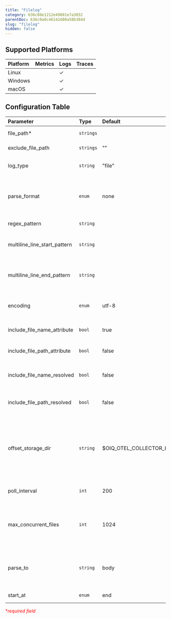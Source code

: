 ```yaml
---
title: "Filelog"
category: 636c08e1212e49001e7a3032
parentDoc: 636c0a0c46142d00a50b384d
slug: "filelog"
hidden: false
---
```

## Supported Platforms

| Platform | Metrics | Logs | Traces |
| :------- | :------ | :--- | :----- |
| Linux    |         | ✓   |        |
| Windows  |         | ✓   |        |
| macOS    |         | ✓   |        |

## Configuration Table

| Parameter                    | Type      | Default                          | Description                                                                                                                                                                                                                                                                            |
| :--------------------------- | :-------- | :------------------------------- | :------------------------------------------------------------------------------------------------------------------------------------------------------------------------------------------------------------------------------------------------------------------------------------- |
| file_path\*                  | `strings` |                                  | File or directory paths to tail for logs.                                                                                                                                                                                                                                              |
| exclude_file_path            | `strings` | ""                               | File or directory paths to exclude.                                                                                                                                                                                                                                                    |
| log_type                     | `string`  | "file"                           | A friendly name that will be added to each log entry as an attribute.                                                                                                                                                                                                                  |
| parse_format                 | `enum`    | none                             | Method to use when parsing. Valid values are `none`, `json`, and `regex`. When regex is selected, 'Regex Pattern' must be set.                                                                                                                                                         |
| regex_pattern                | `string`  |                                  | The regex pattern used when parsing log entries.                                                                                                                                                                                                                                       |
| multiline_line_start_pattern | `string`  |                                  | Regex pattern that matches beginning of a log entry, for handling multiline logs.                                                                                                                                                                                                      |
| multiline_line_end_pattern   | `string`  |                                  | Regex pattern that matches end of a log entry, useful for terminating parsing of multiline logs.                                                                                                                                                                                       |
| encoding                     | `enum`    | utf-8                            | The encoding of the file being read. Valid values are `nop`, `utf-8`, `utf-16le`, `utf-16be`, `ascii`, and `big5`.                                                                                                                                                                     |
| include_file_name_attribute  | `bool`    | true                             | Whether to add the file name as the attribute `log.file.name`.                                                                                                                                                                                                                         |
| include_file_path_attribute  | `bool`    | false                            | Whether to add the file path as the attribute `log.file.path`.                                                                                                                                                                                                                         |
| include_file_name_resolved   | `bool`    | false                            | Whether to add the file name after symlinks resolution as the attribute `log.file.name_resolved`.                                                                                                                                                                                      |
| include_file_path_resolved   | `bool`    | false                            | Whether to add the file path after symlinks resolution as the attribute `log.file.path_resolved`.                                                                                                                                                                                      |
| offset_storage_dir           | `string`  | $OIQ_OTEL_COLLECTOR_HOME/storage | The directory that the offset storage file will be created. It is okay if multiple receivers use the same directory. By default the [observIQ Distro for OpenTelemetry Collector](https://github.com/observIQ/observiq-otel-collector) sets `$OIQ_OTEL_COLLECTOR_HOME` in its runtime. |
| poll_interval                | `int`     | 200                              | The duration of time in milliseconds between filesystem polls.                                                                                                                                                                                                                         |
| max_concurrent_files         | `int`     | 1024                             | The maximum number of log files fromw hich logs will be read concurrently. If the number of files matched exceeds this number, then files will be processed in batches.                                                                                                                |
| parse_to                     | `string`  | body                             | The [field](https://github.com/open-telemetry/opentelemetry-collector-contrib/blob/main/pkg/stanza/docs/types/field.md)  that the log will be parsed to. Some exporters handle logs favorably when parsed to `attributes` over `body` and vice verca.                                  |
| start_at                     | `enum`    | end                              | Start reading file from 'beginning' or 'end'.                                                                                                                                                                                                                                          |

<span style="color:red">\*_required field_</span>

